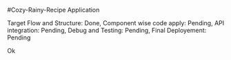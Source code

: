 #Cozy-Rainy-Recipe Application

Target Flow and Structure: Done,
Component wise code apply: Pending,
API integration: Pending,
Debug and Testing: Pending, 
Final Deployement: Pending

Ok
